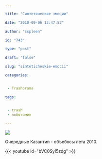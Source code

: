 ```yaml
---

title: "Синтетические эмоции"

date: "2010-09-06 13:47:52"

author: "sspleen"

id: "743"

type: "post"

draft: "false"

slug: "sinteticheskie-emocii"

categories:


 - Trashorama

tags:


 - trash
 - лоботомия

---
```

[![](/uploads/2012/05/extasy.jpg)](/2010/09/sinteticheskie-emocii/extasy/)  
  
Очередные Казантип - объебосы лета 2010.  
  
{{< youtube id="bVC0SyI5zdg" >}}